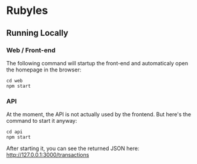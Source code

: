 # Rubyles

## Running Locally

### Web / Front-end
The following command will startup the front-end and automaticaly open the homepage in the browser:

```
cd web
npm start
```

### API
At the moment, the API is not actually used by the frontend. But here's the command to start it anyway:

```
cd api
npm start
```

After starting it, you can see the returned JSON here: http://127.0.0.1:3000/transactions
